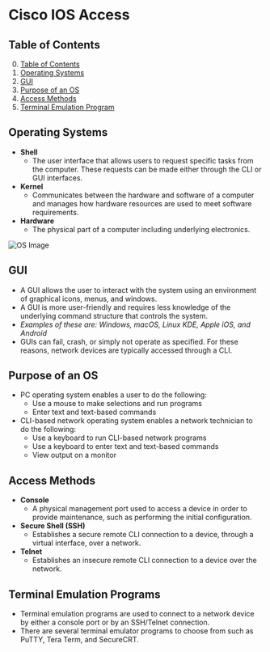 # Cisco IOS Access

## Table of Contents

0. [Table of Contents](#table-of-contents)
1. [Operating Systems](#operating-systems)
2. [GUI](#gui)
3. [Purpose of an OS](#purpose-of-an-os)
4. [Access Methods](#access-methods)
5. [Terminal Emulation Program](#terminal-emulation-programs)

## Operating Systems

- **Shell**
    - The user interface that allows users to request specific tasks from the computer. These requests can be made either through the CLI or GUI interfaces. 
- **Kernel**
    - Communicates between the hardware and software of a computer and manages how hardware resources are used to meet software requirements.
- **Hardware**
    - The physical part of a computer including underlying electronics.

![OS Image](https://www.hitechmv.com/wp-content/uploads/2014/04/op1.jpg)

## GUI

- A GUI allows the user to interact with the system using an environment of graphical icons, menus, and windows.
- A GUI is more user-friendly and requires less knowledge of the underlying command structure that controls the system.
- *Examples of these are: Windows, macOS, Linux KDE, Apple iOS, and Android*
- GUIs can fail, crash, or simply not operate as specified. For these reasons, network devices are typically accessed through a CLI.

## Purpose of an OS

- PC operating system enables a user to do the following:
    - Use a mouse to make selections and run programs
    - Enter text and text-based commands
- CLI-based network operating system enables a network technician to do the following:
    - Use a keyboard to run CLI-based network programs
    - Use a keyboard to enter text and text-based commands
    - View output on a monitor

## Access Methods

- **Console**
    - A physical management port used to access a device in order to provide maintenance, such as performing the initial configuration.
- **Secure Shell (SSH)**
    - Establishes a secure remote CLI connection to a device, through a virtual interface, over a network.
- **Telnet**
    - Establishes an insecure remote CLI connection to a device over the network.

## Terminal Emulation Programs

- Terminal emulation programs are used to connect to a network device by either a console port or by an SSH/Telnet connection.
- There are several terminal emulator programs to choose from such as PuTTY, Tera Term, and SecureCRT.
